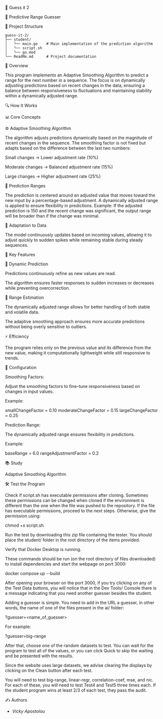 🎯 Guess it 2

🔢 Predictive Range Guesser

📁 Project Structure
```
guess-it-2/
├── student/
│   └── main.go    # Main implementation of the prediction algorithm
│   └── script.sh
│   └── go.mod
└── ReadMe.md      # Project documentation
```

📝 Overview

This program implements an Adaptive Smoothing Algorithm to predict a range for the next number in a sequence. The focus is on dynamically adjusting predictions based on recent changes in the data, ensuring a balance between responsiveness to fluctuations and maintaining stability within a dynamically adjusted range.

🔍 How It Works

📊 Core Concepts

⚙️ Adaptive Smoothing Algorithm

The algorithm adjusts predictions dynamically based on the magnitude of recent changes in the sequence.
The smoothing factor is not fixed but adapts based on the difference between the last two numbers:

Small changes → Lower adjustment rate (10%)

Moderate changes → Balanced adjustment rate (15%)

Large changes → Higher adjustment rate (25%)

📏 Prediction Ranges

The prediction is centered around an adjusted value that moves toward the new input by a percentage-based adjustment.
A dynamically adjusted range is applied to ensure flexibility in predictions.
Example: If the adjusted prediction is 150 and the recent change was significant, the output range will be broader than if the change was minimal.

🔄 Adaptation to Data

The model continuously updates based on incoming values, allowing it to adjust quickly to sudden spikes while remaining stable during steady sequences.

🌟 Key Features

📡 Dynamic Prediction

Predictions continuously refine as new values are read.

The algorithm ensures faster responses to sudden increases or decreases while preventing overcorrection.

🎯 Range Estimation

The dynamically adjusted range allows for better handling of both stable and volatile data.

The adaptive smoothing approach ensures more accurate predictions without being overly sensitive to outliers.

⚡ Efficiency

The program relies only on the previous value and its difference from the new value, making it computationally lightweight while still responsive to trends.

🔧 Configuration

Smoothing Factors:

Adjust the smoothing factors to fine-tune responsiveness based on changes in input values.

Example:

smallChangeFactor = 0.10
moderateChangeFactor = 0.15
largeChangeFactor = 0.25

Prediction Range:

The dynamically adjusted range ensures flexibility in predictions.

Example:

baseRange = 6.0
rangeAdjustmentFactor = 0.2

📚 Study

Adaptive Smoothing Algorithm


🛠️ Test the Program

Check if script.sh has executable permissions after cloning. Sometimes these permissions can be changed when cloned if the environment is different than the one when the file was pushed to the repository.
If the file has executable permissions, proceed to the next steps. Otherwise, give the permission using:

chmod +x script.sh

Run the test by downloading this zip file containing the tester. You should place the student/ folder in the root directory of the items provided.

Verify that Docker Desktop is running.

These commands should be run (on the root directory of files downloaded) to install dependencies and start the webpage on port 3000:

docker compose up --build

After opening your browser on the port 3000, if you try clicking on any of the Test Data buttons, you will notice that in the Dev Tools/ Console there is a message indicating that you need another guesser besides the student.

Adding a guesser is simple. You need to add in the URL a guesser, in other words, the name of one of the files present in the ai/ folder:

?guesser=<name_of_guesser>

For example:

?guesser=big-range

After that, choose one of the random datasets to test. You can wait for the program to test all of the values, or you can click Quick to skip the waiting and be presented with the results.

Since the website uses large datasets, we advise clearing the displays by clicking on the Clean button after each test.

You will need to test big-range, linear-regr, correlation-coef, mse, and nic.
For each of these, you will need to test Test4 and Test5 three times each.
If the student program wins at least 2/3 of each test, they pass the audit.

✍️ Authors
- _Vicky Apostolou_

